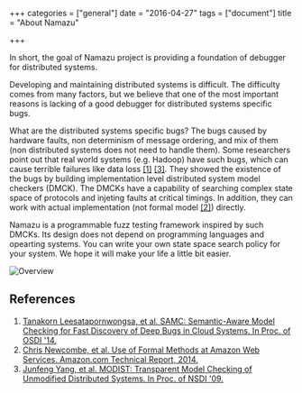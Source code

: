 +++
categories = ["general"]
date = "2016-04-27"
tags = ["document"]
title = "About Namazu"

+++

In short, the goal of Namazu project is providing a foundation of debugger for distributed systems.

Developing and maintaining distributed systems is difficult. 
The difficulty comes from many factors, 
but we believe that one of the most important reasons is lacking of a good debugger for distributed systems specific bugs.

What are the distributed systems specific bugs?
The bugs caused by hardware faults, non determinism of message ordering, and mix of them
(non distributed systems does not need to handle them).
Some researchers point out that real world systems (e.g. Hadoop) have such bugs, 
which can cause terrible failures like data loss [\[1\]][1] [\[3\]][3]. 
They showed the existence of the bugs by building implementation level distributed system model checkers (DMCK).
The DMCKs have a capability of searching complex state space of protocols and injeting faults at critical timings.
In addition, they can work with actual implementation (not formal model [\[2\]][2]) directly.

Namazu is a programmable fuzz testing framework inspired by such DMCKs.
Its design does not depend on programming languages and opearting systems.
You can write your own state space search policy for your system.
We hope it will make your life a little bit easier.

![Overview](/namazu/images/overview.png)

[1]: https://www.usenix.org/conference/osdi14/technical-sessions/presentation/leesatapornwongsa "Tanakorn Leesatapornwongsa, et al. SAMC: Semantic-Aware Model Checking for Fast Discovery of Deep Bugs in Cloud Systems. In Proc. of OSDI '14."
[2]: http://research.microsoft.com/en-us/um/people/lamport/tla/formal-methods-amazon.pdf "Chris Newcombe, et al. Use of Formal Methods at Amazon Web Services. Amazon.com Technical Report, 2014."
[3]: https://www.usenix.org/legacy/event/nsdi09/tech/full_papers/yang/yang.pdf "Junfeng Yang, et al. MODIST: Transparent Model Checking of Unmodified Distributed Systems. In Proc. of NSDI '09."

## References
1. [Tanakorn Leesatapornwongsa, et al. SAMC: Semantic-Aware Model Checking for Fast Discovery of Deep Bugs in Cloud Systems. In Proc. of OSDI '14.][1]
2. [Chris Newcombe, et al. Use of Formal Methods at Amazon Web Services. Amazon.com Technical Report, 2014.][2]
3. [Junfeng Yang, et al. MODIST: Transparent Model Checking of Unmodified Distributed Systems. In Proc. of NSDI '09.][3]
